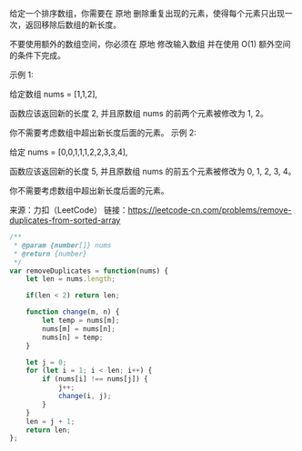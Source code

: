 给定一个排序数组，你需要在 原地 删除重复出现的元素，使得每个元素只出现一次，返回移除后数组的新长度。

不要使用额外的数组空间，你必须在 原地 修改输入数组 并在使用 O(1) 额外空间的条件下完成。

 

示例 1:

给定数组 nums = [1,1,2], 

函数应该返回新的长度 2, 并且原数组 nums 的前两个元素被修改为 1, 2。 

你不需要考虑数组中超出新长度后面的元素。
示例 2:

给定 nums = [0,0,1,1,1,2,2,3,3,4],

函数应该返回新的长度 5, 并且原数组 nums 的前五个元素被修改为 0, 1, 2, 3, 4。

你不需要考虑数组中超出新长度后面的元素。

来源：力扣（LeetCode）
链接：https://leetcode-cn.com/problems/remove-duplicates-from-sorted-array

```javascript
/**
 * @param {number[]} nums
 * @return {number}
 */
var removeDuplicates = function(nums) {
    let len = nums.length;

    if(len < 2) return len;

    function change(m, n) {
        let temp = nums[m];
        nums[m] = nums[n];
        nums[n] = temp;
    }

    let j = 0;
    for (let i = 1; i < len; i++) {
        if (nums[i] !== nums[j]) {
            j++;
            change(i, j);
        }
    }
    len = j + 1;
    return len;
};
```

